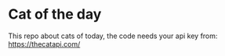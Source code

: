 # Cat of the day
This repo about cats of today,
the code needs your api key from: https://thecatapi.com/